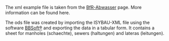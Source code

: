 The xml example file is taken from the [BfR-Abwasser](https://www.bfr-abwasser.de/html/Materialien.1.40.html) page. More information can be found here.

The ods file was created by importing the ISYBAU-XML file using the software [BBSoft®](https://bbsoft.de/cont/cont_software.php) and exporting the data in a tabular form. It contains a sheet for manholes (schaechte), sewers (haltungen) and lateras (leitungen).
